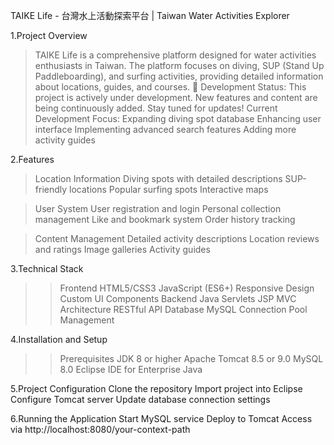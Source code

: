 TAIKE Life - 台灣水上活動探索平台 | Taiwan Water Activities Explorer
>
1.Project Overview
>TAIKE Life is a comprehensive platform designed for water activities enthusiasts in Taiwan. The platform focuses on diving, SUP (Stand Up Paddleboarding), and surfing activities, providing detailed information about locations, guides, and courses.
🚧 Development Status: This project is actively under development. New features and content are being continuously added. Stay tuned for updates!
Current Development Focus:
Expanding diving spot database
Enhancing user interface
Implementing advanced search features
Adding more activity guides

2.Features
>Location Information
Diving spots with detailed descriptions
SUP-friendly locations
Popular surfing spots
Interactive maps

>User System
User registration and login
Personal collection management
Like and bookmark system
Order history tracking

>Content Management
Detailed activity descriptions
Location reviews and ratings
Image galleries
Activity guides

3.Technical Stack
>>Frontend
HTML5/CSS3
JavaScript (ES6+)
Responsive Design
Custom UI Components
>>Backend
Java Servlets
JSP
MVC Architecture
RESTful API
>>Database
MySQL
Connection Pool Management

4.Installation and Setup
>>Prerequisites
JDK 8 or higher
Apache Tomcat 8.5 or 9.0
MySQL 8.0
Eclipse IDE for Enterprise Java

5.Project Configuration
Clone the repository
Import project into Eclipse
Configure Tomcat server
Update database connection settings

6.Running the Application
Start MySQL service
Deploy to Tomcat
Access via http://localhost:8080/your-context-path
